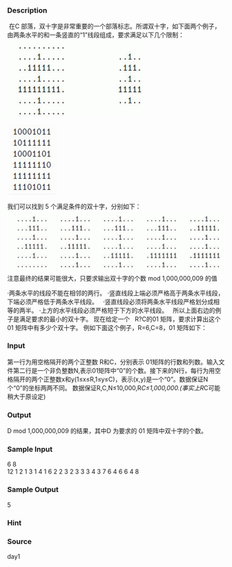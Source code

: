 
### Description
 在C 部落，双十字是非常重要的一个部落标志。所谓双十字，如下面两个例子，由两条水平的和一条竖直的“1”线段组成，要求满足以下几个限制：
![](/JudgeOnline/upload/201204/aa(2).jpg)
 

 ![](/JudgeOnline/upload/201204/bb.jpg) 
 
我们可以找到 5 个满足条件的双十字，分别如下： 
![](/JudgeOnline/upload/201204/cc.jpg)
注意最终的结果可能很大，只要求输出双十字的个数 mod 1,000,000,009 的值

·两条水平的线段不能在相邻的两行。
·竖直线段上端必须严格高于两条水平线段，下端必须严格低于两条水平线段。
 
·竖直线段必须将两条水平线段严格划分成相等的两半。
·上方的水平线段必须严格短于下方的水平线段。
 
所以上面右边的例子是满足要求的最小的双十字。
现在给定一个   R?C的01 矩阵，要求计算出这个 01 矩阵中有多少个双十字。
例如下面这个例子，R=6,C=8，01 矩阵如下：

### Input
第一行为用空格隔开的两个正整数 R和C，分别表示
01矩阵的行数和列数。输入文件第二行是一个非负整数N,表示01矩阵中“0”的个数。接下来的N行，每行为用空格隔开的两个正整数x和y(1≤x≤R,1≤y≤C)，表示(x,y)是一个“0”。数据保证N个“0”的坐标两两不同。
数据保证R,C,N≤10,000,R*C≤1,000,000.(事实上R*C可能稍大于原设定)
### Output
D mod 1,000,000,009 的结果，其中D 为要求的 01
矩阵中双十字的个数。
### Sample Input
 

6  8                           
12 
1  2
1  3
1  4
1  6
2  2
3  2
3  3
3  4
3  7
6  4
6  6
4  8

### Sample Output
5
### Hint

### Source
day1